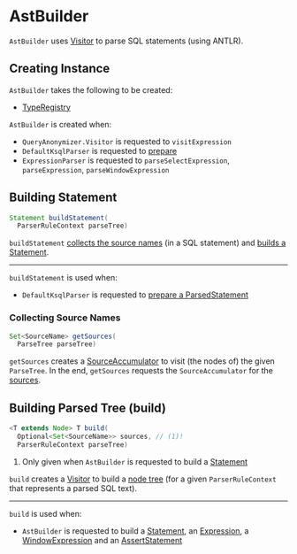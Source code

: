 # AstBuilder

`AstBuilder` uses [Visitor](AstBuilder.Visitor.md) to parse SQL statements (using ANTLR).

## Creating Instance

`AstBuilder` takes the following to be created:

* <span id="typeRegistry"> [TypeRegistry](../TypeRegistry.md)

`AstBuilder` is created when:

* `QueryAnonymizer.Visitor` is requested to `visitExpression`
* `DefaultKsqlParser` is requested to [prepare](DefaultKsqlParser.md#prepare)
* `ExpressionParser` is requested to `parseSelectExpression`, `parseExpression`, `parseWindowExpression`

## <span id="buildStatement"> Building Statement

```java
Statement buildStatement(
  ParserRuleContext parseTree)
```

`buildStatement` [collects the source names](#getSources) (in a SQL statement) and [builds a Statement](#build).

---

`buildStatement` is used when:

* `DefaultKsqlParser` is requested to [prepare a ParsedStatement](DefaultKsqlParser.md#prepare)

### <span id="getSources"> Collecting Source Names

```java
Set<SourceName> getSources(
  ParseTree parseTree)
```

`getSources` creates a [SourceAccumulator](SourceAccumulator.md) to visit (the nodes of) the given `ParseTree`. In the end, `getSources` requests the `SourceAccumulator` for the [sources](SourceAccumulator.md#getSources).

## <span id="build"> Building Parsed Tree (build)

```java
<T extends Node> T build(
  Optional<Set<SourceName>> sources, // (1)!
  ParserRuleContext parseTree)
```

1. Only given when `AstBuilder` is requested to build a [Statement](#buildStatement)

`build` creates a [Visitor](AstBuilder.Visitor.md) to build a [node tree](Node.md) (for a given `ParserRuleContext` that represents a parsed SQL text).

---

`build` is used when:

* `AstBuilder` is requested to build a [Statement](#buildStatement), an [Expression](#buildExpression), a [WindowExpression](#buildWindowExpression) and an [AssertStatement](#buildAssertStatement)
